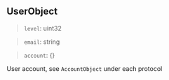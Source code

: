 ## UserObject

> `level`: uint32

> `email`: string

> `account`: {}

User account, see `AccountObject` under each protocol
